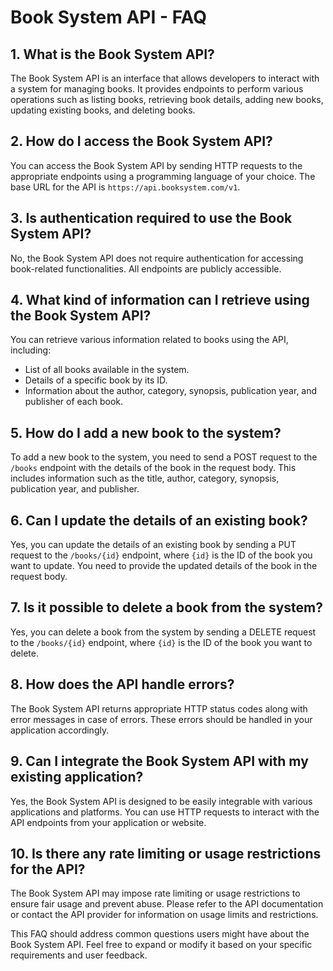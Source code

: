 # Book System API - FAQ

## 1. What is the Book System API?

The Book System API is an interface that allows developers to interact with a system for managing books. It provides endpoints to perform various operations such as listing books, retrieving book details, adding new books, updating existing books, and deleting books.

## 2. How do I access the Book System API?

You can access the Book System API by sending HTTP requests to the appropriate endpoints using a programming language of your choice. The base URL for the API is `https://api.booksystem.com/v1`.

## 3. Is authentication required to use the Book System API?

No, the Book System API does not require authentication for accessing book-related functionalities. All endpoints are publicly accessible.

## 4. What kind of information can I retrieve using the Book System API?

You can retrieve various information related to books using the API, including:

- List of all books available in the system.
- Details of a specific book by its ID.
- Information about the author, category, synopsis, publication year, and publisher of each book.

## 5. How do I add a new book to the system?

To add a new book to the system, you need to send a POST request to the `/books` endpoint with the details of the book in the request body. This includes information such as the title, author, category, synopsis, publication year, and publisher.

## 6. Can I update the details of an existing book?

Yes, you can update the details of an existing book by sending a PUT request to the `/books/{id}` endpoint, where `{id}` is the ID of the book you want to update. You need to provide the updated details of the book in the request body.

## 7. Is it possible to delete a book from the system?

Yes, you can delete a book from the system by sending a DELETE request to the `/books/{id}` endpoint, where `{id}` is the ID of the book you want to delete.

## 8. How does the API handle errors?

The Book System API returns appropriate HTTP status codes along with error messages in case of errors. These errors should be handled in your application accordingly.

## 9. Can I integrate the Book System API with my existing application?

Yes, the Book System API is designed to be easily integrable with various applications and platforms. You can use HTTP requests to interact with the API endpoints from your application or website.

## 10. Is there any rate limiting or usage restrictions for the API?

The Book System API may impose rate limiting or usage restrictions to ensure fair usage and prevent abuse. Please refer to the API documentation or contact the API provider for information on usage limits and restrictions.

This FAQ should address common questions users might have about the Book System API. Feel free to expand or modify it based on your specific requirements and user feedback.
